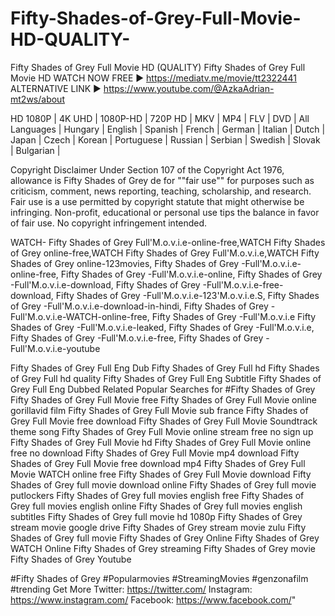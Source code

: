 # Fifty-Shades-of-Grey-Full-Movie-HD-QUALITY-
Fifty Shades of Grey Full Movie HD (QUALITY)
Fifty Shades of Grey Full Movie HD
WATCH NOW FREE ▶️ https://mediatv.me/movie/tt2322441
ALTERNATIVE LINK ▶️ https://www.youtube.com/@AzkaAdrian-mt2ws/about

HD 1080P | 4K UHD | 1080P-HD | 720P HD | MKV | MP4 | FLV | DVD |
All Languages | Hungary | English | Spanish | French | German | Italian | Dutch | Japan | Czech | Korean | Portuguese | Russian | Serbian | Swedish | Slovak | Bulgarian |

Copyright Disclaimer Under Section 107 of the Copyright Act 1976, allowance is Fifty Shades of Grey de for ""fair use"" for purposes such as criticism, comment, news reporting, teaching, scholarship, and research. Fair use is a use permitted by copyright statute that might otherwise be infringing. Non-profit, educational or personal use tips the balance in favor of fair use. No copyright infringement intended.

WATCH- Fifty Shades of Grey Full'M.o.v.i.e-online-free,WATCH Fifty Shades of Grey online-free,WATCH Fifty Shades of Grey Full'M.o.v.i.e,WATCH Fifty Shades of Grey online-123movies, Fifty Shades of Grey -Full'M.o.v.i.e-online-free, Fifty Shades of Grey -Full'M.o.v.i.e-online, Fifty Shades of Grey -Full'M.o.v.i.e-download, Fifty Shades of Grey -Full'M.o.v.i.e-free-download, Fifty Shades of Grey -Full'M.o.v.i.e-123'M.o.v.i.e.S, Fifty Shades of Grey -Full'M.o.v.i.e-download-in-hindi, Fifty Shades of Grey -Full'M.o.v.i.e-WATCH-online-free, Fifty Shades of Grey -Full'M.o.v.i.e Fifty Shades of Grey -Full'M.o.v.i.e-leaked, Fifty Shades of Grey -Full'M.o.v.i.e, Fifty Shades of Grey -Full'M.o.v.i.e-free, Fifty Shades of Grey -Full'M.o.v.i.e-youtube

Fifty Shades of Grey Full Eng Dub
Fifty Shades of Grey Full hd
Fifty Shades of Grey Full hd quality
Fifty Shades of Grey Full Eng Subtitle
Fifty Shades of Grey Full Eng Dubbed
Related Popular Searches for #Fifty Shades of Grey 
Fifty Shades of Grey Full Movie free
Fifty Shades of Grey Full Movie online gorillavid
film Fifty Shades of Grey Full Movie sub france
Fifty Shades of Grey Full Movie free download
Fifty Shades of Grey Full Movie Soundtrack theme song
Fifty Shades of Grey Full Movie online stream free no sign up
Fifty Shades of Grey Full Movie hd
Fifty Shades of Grey Full Movie online free no download
Fifty Shades of Grey Full Movie mp4 download
Fifty Shades of Grey Full Movie free download mp4
Fifty Shades of Grey Full Movie WATCH online free
Fifty Shades of Grey Full Movie download
Fifty Shades of Grey full movie download online
Fifty Shades of Grey full movie putlockers
Fifty Shades of Grey full movies english free
Fifty Shades of Grey full movies english online
Fifty Shades of Grey full movies english subtitles
Fifty Shades of Grey full movie hd 1080p
Fifty Shades of Grey stream movie google drive
Fifty Shades of Grey stream movie zulu
Fifty Shades of Grey full movie
Fifty Shades of Grey Online
Fifty Shades of Grey WATCH Online
Fifty Shades of Grey streaming
Fifty Shades of Grey movie
Fifty Shades of Grey Youtube

#Fifty Shades of Grey 
#Popularmovies
#StreamingMovies
#genzonafilm
#trending
Get More
Twitter: https://twitter.com/
Instagram: https://www.instagram.com/
Facebook: https://www.facebook.com/"
